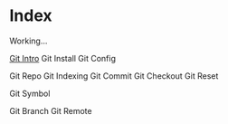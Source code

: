 # Index

Working...

[Git Intro](git-intro.md)
Git Install
Git Config

Git Repo
Git Indexing
Git Commit
Git Checkout
Git Reset

Git Symbol

Git Branch
Git Remote
